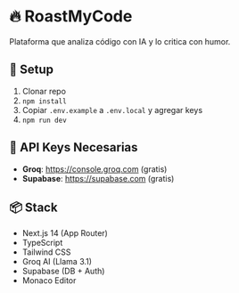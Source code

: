 # 🔥 RoastMyCode

Plataforma que analiza código con IA y lo critica con humor.

## 🚀 Setup

1. Clonar repo
2. `npm install`
3. Copiar `.env.example` a `.env.local` y agregar keys
4. `npm run dev`

## 🔑 API Keys Necesarias

- **Groq**: https://console.groq.com (gratis)
- **Supabase**: https://supabase.com (gratis)

## 📦 Stack

- Next.js 14 (App Router)
- TypeScript
- Tailwind CSS
- Groq AI (Llama 3.1)
- Supabase (DB + Auth)
- Monaco Editor
